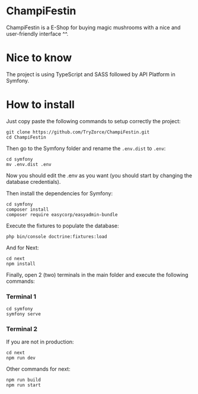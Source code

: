 # ChampiFestin
ChampiFestin is a E-Shop for buying magic mushrooms with a nice and user-friendly interface ^^.

# Nice to know
The project is using TypeScript and SASS followed by API Platform in Symfony.

# How to install
Just copy paste the following commands to setup correctly the project:
```
git clone https://github.com/TryZorce/ChampiFestin.git
cd ChampiFestin
```
Then go to the Symfony folder and rename the `.env.dist` to `.env`:
```
cd symfony
mv .env.dist .env
```
Now you should edit the .env as you want (you should start by changing the database credentials).

Then install the dependencies for Symfony:
```
cd symfony
composer install
composer require easycorp/easyadmin-bundle
```
Execute the fixtures to populate the database:
```
php bin/console doctrine:fixtures:load
```

And for Next:
```
cd next
npm install
```

Finally, open 2 (two) terminals in the main folder and execute the following commands:

### Terminal 1
```
cd symfony
symfony serve
```

### Terminal 2
If you are not in production:
```
cd next
npm run dev
```

Other commands for next:
```
npm run build
npm run start
```
